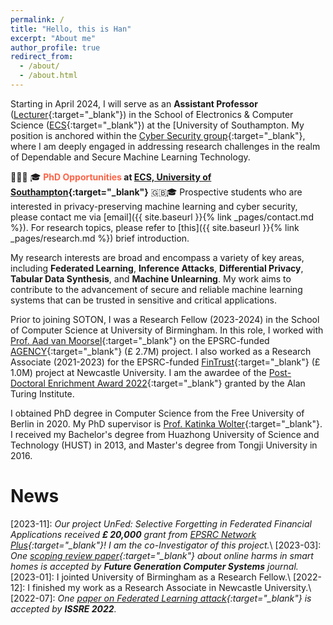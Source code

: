 ```yaml
---
permalink: /
title: "Hello, this is Han"
excerpt: "About me"
author_profile: true
redirect_from: 
  - /about/
  - /about.html
---
```


Starting in April 2024, I will serve as an **Assistant Professor** ([Lecturer](https://www.southampton.ac.uk/people/65cgfc/doctor-han-wu){:target="_blank"}) in the School of Electronics & Computer Science ([ECS](https://www.southampton.ac.uk/about/faculties-schools-departments/school-of-electronics-and-computer-science){:target="_blank"}) at the [University of Southampton. My position is anchored within the [Cyber Security group](https://www.southampton.ac.uk/research/institutes-centres/cyber-security){:target="_blank"}, where I am deeply engaged in addressing research challenges in the realm of Dependable and Secure Machine Learning Technology.

📣📣📣 🎓 **<span style="color:tomato">PhD Opportunities</span> at [ECS, University of Southampton](https://www.southampton.ac.uk/about/faculties-schools-departments/school-of-electronics-and-computer-science){:target="_blank"}** 🇬🇧🎓 Prospective students who are interested in privacy-preserving machine learning and cyber security, please contact me via [email]({{ site.baseurl }}{% link _pages/contact.md %}). For research topics, please refer to [this]({{ site.baseurl }}{% link _pages/research.md %}) brief introduction.

My research interests are broad and encompass a variety of key areas, including **Federated Learning**, **Inference Attacks**, **Differential Privacy**, **Tabular Data Synthesis**, and **Machine Unlearning**. My work aims to contribute to the advancement of secure and reliable machine learning systems that can be trusted in sensitive and critical applications.

Prior to joining SOTON, I was a Research Fellow (2023-2024) in the School of Computer Science at University of Birmingham. In this role, I worked with [Prof. Aad van Moorsel](https://scholar.google.de/citations?user=FawbTj8AAAAJ&hl=en&oi=ao){:target="_blank"} on the EPSRC-funded [AGENCY](https://agencyresearch.net/){:target="_blank"} (£ 2.7M) project. I also worked as a Research Associate (2021-2023) for the EPSRC-funded [FinTrust](https://gtr.ukri.org/projects?ref=EP%2FR033595%2F1){:target="_blank"} (£ 1.0M) project at Newcastle University. I am the awardee of the [Post-Doctoral Enrichment Award 2022](https://www.turing.ac.uk/post-doctoral-enrichment-awards-pdea){:target="_blank"} granted by the Alan Turing Institute.

I obtained PhD degree in Computer Science from the Free University of Berlin in 2020. My PhD supervisor is [Prof. Katinka Wolter](https://scholar.google.de/citations?user=JqtocLYAAAAJ&hl=en){:target="_blank"}. I received my Bachelor's degree from Huazhong University of Science and Technology (HUST) in 2013, and Master's degree from Tongji University in 2016.


News
=====
\[2023-11\]: *Our project UnFed: Selective Forgetting in Federated Financial Applications received **£ 20,000** grant from [EPSRC Network Plus](https://ukfin.network/){:target="_blank"}! I am the co-Investigator of this project.*\\
\[2023-03\]: *One [scoping review paper](https://www.sciencedirect.com/science/article/pii/S0167739X23003199){:target="_blank"} about online harms in smart homes is accepted by **Future Generation Computer Systems** journal.*  
\[2023-01\]: I jointed University of Birmingham as a Research Fellow.\\
\[2022-12\]: I finished my work as a Research Associate in Newcastle University.\\
\[2022-07\]: *One [paper on Federated Learning attack](https://ieeexplore.ieee.org/abstract/document/9978976){:target="_blank"} is accepted by **ISSRE 2022**.*  


